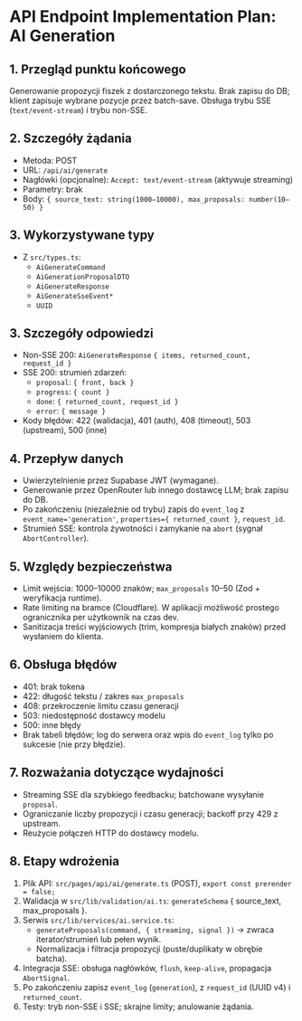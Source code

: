 # API Endpoint Implementation Plan: AI Generation

## 1. Przegląd punktu końcowego
Generowanie propozycji fiszek z dostarczonego tekstu. Brak zapisu do DB; klient zapisuje wybrane pozycje przez batch-save. Obsługa trybu SSE (`text/event-stream`) i trybu non-SSE.

## 2. Szczegóły żądania
- Metoda: POST
- URL: `/api/ai/generate`
- Nagłówki (opcjonalne): `Accept: text/event-stream` (aktywuje streaming)
- Parametry: brak
- Body: `{ source_text: string(1000–10000), max_proposals: number(10–50) }`

## 3. Wykorzystywane typy
- Z `src/types.ts`:
  - `AiGenerateCommand`
  - `AiGenerationProposalDTO`
  - `AiGenerateResponse`
  - `AiGenerateSseEvent*`
  - `UUID`

## 3. Szczegóły odpowiedzi
- Non-SSE 200: `AiGenerateResponse` `{ items, returned_count, request_id }`
- SSE 200: strumień zdarzeń:
  - `proposal`: `{ front, back }`
  - `progress`: `{ count }`
  - `done`: `{ returned_count, request_id }`
  - `error`: `{ message }`
- Kody błędów: 422 (walidacja), 401 (auth), 408 (timeout), 503 (upstream), 500 (inne)

## 4. Przepływ danych
- Uwierzytelnienie przez Supabase JWT (wymagane).
- Generowanie przez OpenRouter lub innego dostawcę LLM; brak zapisu do DB.
- Po zakończeniu (niezależnie od trybu) zapis do `event_log` z `event_name='generation'`, `properties={ returned_count }`, `request_id`.
- Strumień SSE: kontrola żywotności i zamykanie na `abort` (sygnał `AbortController`).

## 5. Względy bezpieczeństwa
- Limit wejścia: 1000–10000 znaków; `max_proposals` 10–50 (Zod + weryfikacja runtime).
- Rate limiting na bramce (Cloudflare). W aplikacji możliwość prostego ogranicznika per użytkownik na czas dev.
- Sanitizacja treści wyjściowych (trim, kompresja białych znaków) przed wysłaniem do klienta.

## 6. Obsługa błędów
- 401: brak tokena
- 422: długość tekstu / zakres `max_proposals`
- 408: przekroczenie limitu czasu generacji
- 503: niedostępność dostawcy modelu
- 500: inne błędy
- Brak tabeli błędów; log do serwera oraz wpis do `event_log` tylko po sukcesie (nie przy błędzie).

## 7. Rozważania dotyczące wydajności
- Streaming SSE dla szybkiego feedbacku; batchowane wysyłanie `proposal`.
- Ograniczanie liczby propozycji i czasu generacji; backoff przy 429 z upstream.
- Reużycie połączeń HTTP do dostawcy modelu.

## 8. Etapy wdrożenia
1. Plik API: `src/pages/api/ai/generate.ts` (POST), `export const prerender = false;`
2. Walidacja w `src/lib/validation/ai.ts`: `generateSchema` { source_text, max_proposals }.
3. Serwis `src/lib/services/ai.service.ts`:
   - `generateProposals(command, { streaming, signal })` → zwraca iterator/strumień lub pełen wynik.
   - Normalizacja i filtracja propozycji (puste/duplikaty w obrębie batcha).
4. Integracja SSE: obsługa nagłówków, `flush`, `keep-alive`, propagacja `AbortSignal`.
5. Po zakończeniu zapisz `event_log` (`generation`), z `request_id` (UUID v4) i `returned_count`.
6. Testy: tryb non-SSE i SSE; skrajne limity; anulowanie żądania.


